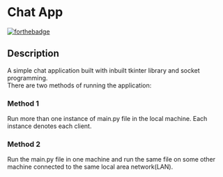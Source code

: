 
# Chat App

[![forthebadge](https://forthebadge.com/images/badges/made-with-python.svg)](https://forthebadge.com)

## Description
A simple chat application built with inbuilt tkinter library and socket programming.<br>
There are two methods of running the application:
### Method 1
Run more than one instance of main.py file in the local machine. Each instance denotes each client.
### Method 2
Run the main.py file in one machine and run the same file on some other machine connected to the same local area network(LAN).
